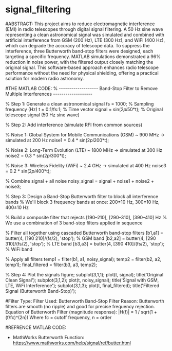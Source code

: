 # signal_filtering
#ABSTRACT:
This project aims to reduce electromagnetic interference (EMI) in
radio telescopes through digital signal filtering.
A 50 Hz sine wave representing a clean astronomical signal was
simulated and combined with artificial interference from GSM (200
Hz), LTE (300 Hz), and WiFi (400 Hz), which can degrade the accuracy
of telescope data.
To suppress the interference, three Butterworth band-stop filters
were designed, each targeting a specific frequency.
MATLAB simulations demonstrated a 96% reduction in noise power,
with the filtered output closely matching the original signal.
This software-based approach enhances radio telescope performance
without the need for physical shielding, offering a practical solution
for modern radio astronomy.

#THE MATLAB CODE:
% ------------------- Band-Stop Filter to Remove Multiple Interferences -------------------

% Step 1: Generate a clean astronomical signal
fs = 1000;               % Sampling frequency (Hz)
t = 0:1/fs:1;            % Time vector
signal = sin(2*pi*50*t); % Original telescope signal (50 Hz sine wave)

% Step 2: Add interference (simulate RFI from common sources)

% Noise 1: Global System for Mobile Communications (GSM) ~ 900 MHz → simulated at 200 Hz
noise1 = 0.4 * sin(2*pi*200*t); 

% Noise 2: Long-Term Evolution (LTE) ~ 1800 MHz → simulated at 300 Hz
noise2 = 0.3 * sin(2*pi*300*t); 

% Noise 3: Wireless Fidelity (WiFi) ~ 2.4 GHz → simulated at 400 Hz
noise3 = 0.2 * sin(2*pi*400*t); 

% Combine signal + all noise
noisy_signal = signal + noise1 + noise2 + noise3;

% Step 3: Design a Band-Stop Butterworth filter to block all interference bands
% We'll block 3 frequency bands at once: 200±10 Hz, 300±10 Hz, 400±10 Hz

% Build a composite filter that rejects [190–210], [290–310], [390–410] Hz
% We use a combination of 3 band-stop filters applied in sequence

% Filter all together using cascaded Butterworth band-stop filters
[b1,a1] = butter(4, [190 210]/(fs/2), 'stop'); % GSM band
[b2,a2] = butter(4, [290 310]/(fs/2), 'stop'); % LTE band
[b3,a3] = butter(4, [390 410]/(fs/2), 'stop'); % WiFi band

% Apply all filters
temp1 = filter(b1, a1, noisy_signal);
temp2 = filter(b2, a2, temp1);
final_filtered = filter(b3, a3, temp2);

% Step 4: Plot the signals
figure;
subplot(3,1,1); plot(t, signal); title('Original Clean Signal');
subplot(3,1,2); plot(t, noisy_signal); title('Signal with GSM, LTE, WiFi Interference');
subplot(3,1,3); plot(t, final_filtered); title('Filtered Signal (Butterworth Band-Stop)');

#Filter Type: 
Filter Used: Butterworth Band-Stop Filter
Reason: Butterworth filters are smooth (no ripple) and good for precise frequency rejection.
Equation of Butterworth Filter (magnitude response):
|H(f)| = 1 / sqrt(1 + (f/fc)^(2n))
Where fc = cutoff frequency, n = order



#REFRENCE MATLAB CODE:
- MathWorks Butterworth Function: https://www.mathworks.com/help/signal/ref/butter.html

